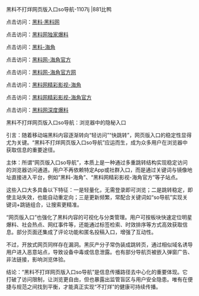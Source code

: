 黑料不打烊网页版入口so导航-1107lj |881比鸭

点击访问：<a href="https://heiliaolvzlu3.pages.dev">黑料·黑料网</a>

点击访问：<a href="https://heiliaoyvnrda.pages.dev">黑料网独家爆料</a>

点击访问：<a href="https://heiliaox6jgh3.pages.dev">黑料-海角</a>

点击访问：<a href="https://heiliaokof3cy.pages.dev">黑料网-海角官方</a>

点击访问：<a href="https://heiliao9wsbg3.pages.dev">黑料网-海角官方网</a>

点击访问：<a href="https://heiliaoryrhyu.pages.dev">黑料网精彩影视-海角</a>

点击访问：<a href="https://heiliao5s28gk.pages.dev">黑料网精彩影视-海角官方</a>

点击访问：<a href="https://heiliaoubleqx.pages.dev">黑料网深度爆料</a>

黑料不打烊网页版入口so导航：浏览器中的隐秘入口

引言：随着移动端黑料内容逐渐转向“轻访问”“快跳转”，网页版入口的稳定性显得尤为关键。“黑料不打烊网页版入口so导航”应运而生，成为众多用户在浏览器中获取信息的重要途径。

主体：所谓“网页版入口so导航”，本质上是一种通过多重跳转结构实现稳定访问的浏览器访问通道。用户不再依赖特定App或社群入口，而是通过关键词与镜像地址直接进入平台，例如“黑料-海角”、“黑料网精彩影视-海角官方”等子站点。

这些入口大多具备以下特征：一是轻量化，无需登录即可浏览；二是跳转稳定，即使主站失效，也能自动重定向；三是更新频繁，常配合关键词如“so导航”实现关键词+跳链组合，让搜索更精准。

“网页版入口”也强化了黑料内容的可视化与分类管理。用户可按板块快速定位明星爆料、社会热点、网红事件等，还能通过标签检索、时效排序等方式高效获取信息。部分页面还集成了评论功能和匿名投稿入口，增强了互动性。

不过，开放式网页同样存在漏洞。黑灰产分子常伪装成跳转页，通过相似域名诱导用户进入恶意站点，导致设备中毒或信息泄露。也有部分导航页被嵌入弹窗广告、非法链接，影响浏览体验。

结论：“黑料不打烊网页版入口so导航”是信息传播路径去中心化的重要体现。它打破了访问限制，让浏览更自由，但也暴露出监管盲区与用户安全隐患。唯有在便捷与规范之间找到平衡，才能真正实现“不打烊”的健康可持续传播。
